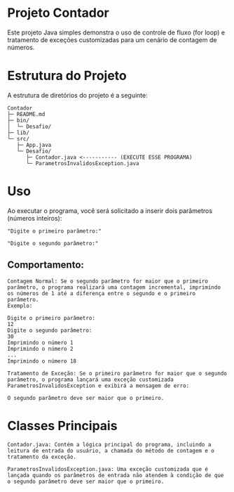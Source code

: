 # Projeto Contador

Este projeto Java simples demonstra o uso de controle de fluxo (for loop) e tratamento de exceções customizadas para um cenário de contagem de números.

# Estrutura do Projeto

A estrutura de diretórios do projeto é a seguinte:
```
Contador
├─ README.md
├─ bin/
│  └─ Desafio/
├─ lib/ 
└─ src/
   ├─ App.java
   └─ Desafio/
      ├─ Contador.java <----------- (EXECUTE ESSE PROGRAMA)
      └─ ParametrosInvalidosException.java
```

# Uso

Ao executar o programa, você será solicitado a inserir dois parâmetros (números inteiros):

    "Digite o primeiro parâmetro:"

    "Digite o segundo parâmetro:"

## Comportamento:

    Contagem Normal: Se o segundo parâmetro for maior que o primeiro parâmetro, o programa realizará uma contagem incremental, imprimindo os números de 1 até a diferença entre o segundo e o primeiro parâmetro.
    Exemplo:

    Digite o primeiro parâmetro:
    12
    Digite o segundo parâmetro:
    30
    Imprimindo o número 1
    Imprimindo o número 2
    ...
    Imprimindo o número 18

    Tratamento de Exceção: Se o primeiro parâmetro for maior que o segundo parâmetro, o programa lançará uma exceção customizada ParametrosInvalidosException e exibirá a mensagem de erro:

    O segundo parâmetro deve ser maior que o primeiro.

# Classes Principais

    Contador.java: Contém a lógica principal do programa, incluindo a leitura de entrada do usuário, a chamada do método de contagem e o tratamento da exceção.

    ParametrosInvalidosException.java: Uma exceção customizada que é lançada quando os parâmetros de entrada não atendem à condição de que o segundo parâmetro deve ser maior que o primeiro.